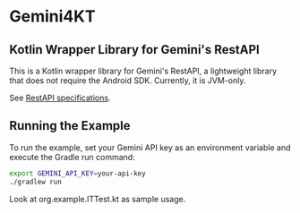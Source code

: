 # Gemini4KT

## Kotlin Wrapper Library for Gemini's RestAPI

This is a Kotlin wrapper library for Gemini's RestAPI, a lightweight library that does not require the Android SDK. Currently, it is JVM-only.

See [RestAPI specifications](https://ai.google.dev/tutorials/rest_quickstart?hl=en).

## Running the Example

To run the example, set your Gemini API key as an environment variable and execute the Gradle run command:

```bash
export GEMINI_API_KEY=your-api-key
./gradlew run
```

Look at org.example.ITTest.kt as sample usage.
